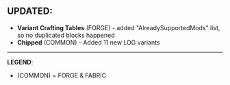 ## UPDATED:
- **Variant Crafting Tables** (FORGE) - added "AlreadySupportedMods" list, so no duplicated blocks happened
- **Chipped** (COMMON) - Added 11 new LOG variants

---
**LEGEND**:
- (COMMON) = FORGE & FABRIC